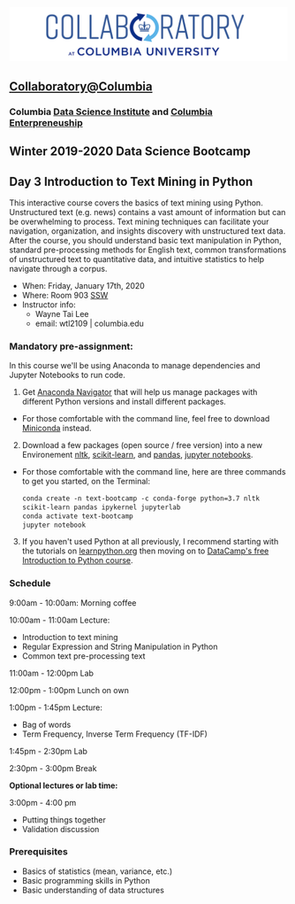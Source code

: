 ![collaboratory logo](../../Misc-files/collaboratory2.png)

## [Collaboratory@Columbia](http://collaboratory.columbia.edu/)
### Columbia [Data Science Institute](http://datascience.columbia.edu/) and [Columbia Enterpreneuship](http://entrepreneurship.columbia.edu/)
## Winter 2019-2020 Data Science Bootcamp
## Day 3 Introduction to Text Mining in Python

This interactive course covers the basics of text mining using Python. Unstructured text (e.g. news) contains a vast amount of information but can be overwhelming to process. Text mining techniques can facilitate your navigation, organization, and insights discovery with unstructured text data. After the course, you should understand basic text manipulation in Python, standard pre-processing methods for English text, common transformations of unstructured text to quantitative data, and intuitive statistics to help navigate through a corpus.

- When: Friday, January 17th, 2020
- Where: Room 903 [SSW](http://stat.columbia.edu/location-and-directions/)
- Instructor info: 
	- Wayne Tai Lee
	- email: wtl2109 | columbia.edu

### Mandatory pre-assignment:

In this course we'll be using Anaconda to manage dependencies and Jupyter Notebooks to run code.

1. Get [Anaconda Navigator](https://docs.anaconda.com/anaconda/navigator/) that will help us manage packages with different Python versions and install different packages.
  - For those comfortable with the command line, feel free to download [Miniconda](https://docs.conda.io/en/latest/miniconda.html) instead.

2. Download a few packages (open source / free version) into a new Environement [nltk](https://www.nltk.org/install.html), [scikit-learn](https://scikit-learn.org/stable/), and [pandas](https://pandas.pydata.org/pandas-docs/stable/install.html#installing-with-anaconda), [jupyter notebooks](https://jupyter.org/install).
  - For those comfortable with the command line, here are three commands to get you started, on the Terminal:
    ```
    conda create -n text-bootcamp -c conda-forge python=3.7 nltk scikit-learn pandas ipykernel jupyterlab
    conda activate text-bootcamp
    jupyter notebook
    ```

3. If you haven't used Python at all previously, I recommend starting with the tutorials on [learnpython.org](https://www.learnpython.org/) then moving on to [DataCamp's free Introduction to Python course](https://www.datacamp.com/courses/intro-to-python-for-data-science).
 
### Schedule 

9:00am - 10:00am: Morning coffee

10:00am - 11:00am Lecture: 

* Introduction to text mining
* Regular Expression and String Manipulation in Python
* Common text pre-processing text

11:00am - 12:00pm Lab

12:00pm - 1:00pm Lunch on own

1:00pm - 1:45pm Lecture: 

* Bag of words
* Term Frequency, Inverse Term Frequency (TF-IDF)

1:45pm - 2:30pm Lab

2:30pm - 3:00pm Break

**Optional lectures or lab time:**

3:00pm - 4:00 pm

* Putting things together
* Validation discussion

### Prerequisites
 
+ Basics of statistics (mean, variance, etc.)
+ Basic programming skills in Python
+ Basic understanding of data structures
